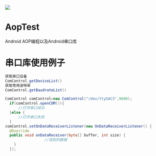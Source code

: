 [![](https://img.shields.io/badge/androidserialport-1.0.0-brightgreen.svg)](https://bintray.com/cczhr/android-serialport/AndroidSerialPort)
# AopTest
Android AOP编程以及Android串口库
# 串口库使用例子
```java
获取串口设备
ComControl.getDeviceList()
获取常用波特率
ComControl.getBaudrateList()

ComControl comControl=new ComControl("/dev/ttySAC3",9600);
  if(comControl.openCOM()){
      //打开串口成功
  }else {
      //打开串口失败
  }
comControl.setOnDataReceiverListener(new OnDataReceiverListener() {
  @Override
  public void onDataReceiver(byte[] buffer, int size) {
                  //收到的数据
    }
  });
```
